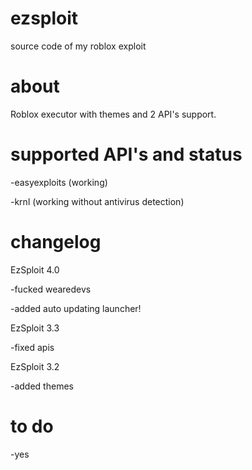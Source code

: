 # ezsploit
source code of my roblox exploit 

# about
Roblox executor with themes and 2 API's support.


# supported API's and status

-easyexploits (working)

-krnl (working without antivirus detection)


# changelog 
EzSploit 4.0

-fucked wearedevs

-added auto updating launcher!

EzSploit 3.3

-fixed apis

EzSploit 3.2

-added themes 


# to do

-yes
